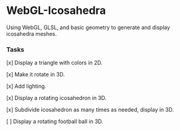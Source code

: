 # WebGL-Icosahedra
Using WebGL, GLSL, and basic geometry to generate and display icosahedra meshes.

### Tasks

[x] Display a triangle with colors in 2D.

[x] Make it rotate in 3D.

[x] Add lighting.

[x] Display a rotating icosahedron in 3D.

[x] Subdivide icosahedron as many times as needed, display in 3D.

[ ] Display a rotating football ball in 3D.
